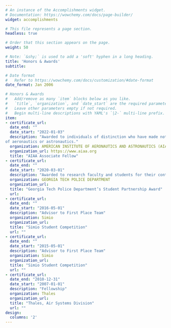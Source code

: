 ```yaml
---
# An instance of the Accomplishments widget.
# Documentation: https://wowchemy.com/docs/page-builder/
widget: accomplishments

# This file represents a page section.
headless: true

# Order that this section appears on the page.
weight: 50

# Note: `&shy;` is used to add a 'soft' hyphen in a long heading.
title: 'Honors & Awards'
subtitle:

# Date format
#   Refer to https://wowchemy.com/docs/customization/#date-format
date_format: Jan 2006

# Honors & Awards
#   Add/remove as many `item` blocks below as you like.
#   `title`, `organization`, and `date_start` are the required parameters.
#   Leave other parameters empty if not required.
#   Begin multi-line descriptions with YAML's `|2-` multi-line prefix.
item:
- certificate_url: 
  date_end: ""
  date_start: "2022-01-03"
  description: "Awarded to individuals of distinction who have made notable and valuable contributions to the arts, sciences, or technology
of aeronautics or astronautics."
  organization: AMERICAN INSTITUTE OF AERONAUTICS AND ASTRONAUTICS (AIAA)
  organization_url: https://www.aiaa.org
  title: "AIAA Associate Fellow"
- certificate_url: 
  date_end: ""
  date_start: "2020-03-01"
  description: "Awarded to research faculty and students for their contributions to a safer campus by ASDL’s Grand Challenge team."
  organization: GEORGIA TECH POLICE DEPARTMENT
  organization_url: 
  title: "Georgia Tech Police Department’s Student Partnership Award"
  url: 
- certificate_url: 
  date_end: ""
  date_start: "2016-05-01"
  description: "Advisor to First Place Team"
  organization: Simio
  organization_url: 
  title: "Simio Student Competition"
  url: ""
- certificate_url: 
  date_end: ""
  date_start: "2015-05-01"
  description: "Advisor to First Place Team"
  organization: Simio
  organization_url: 
  title: "Simio Student Competition"
  url: ""
- certificate_url: 
  date_end: "2010-12-31"
  date_start: "2007-01-01"
  description: "Fellowship"
  organization: Thales
  organization_url: 
  title: "Thales, Air Systems Division"
  url: ""
design:
  columns: '2' 
---
```

